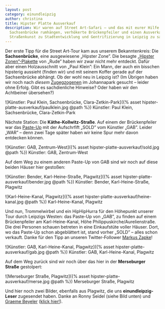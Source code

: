 ```yaml
---
layout: post
category: einundleipzig
author: christina
title: Hipster Platte Ausverkauf
description: Wir waren auf Street Art-Safari – und das mit eurer Hilfe! Gefunden haben wir Hipster, die an der
  Sachsenbrücke rumhängen, verhökerte Brückenpfeiler und einen Ausverkauf direkt am Kanal. Ein Einblick, was
  Straßenkunst zu Stadtentwicklung und Gentrifizierung in Leipzig zu sagen hat. Mit Wegbeschreibung.
---
```

Der erste Tipp für die Street Art-Tour kam aus unserem Bekanntenkreis: Die **Sachsenbrücke**, eine ausgewiesene
„Hipster Zone”. Die besagte
[„Hipster Zonen”-Plakette](https://www.facebook.com/photo.php?fbid=242528252609212&set=a.247893992072638.1073741848.100005561161517&type=1&theater)
von „Rude” haben wir zwar nicht mehr entdeckt. Dafür aber einen Holzausschnitt von „Paul Klein”: Ein Mann, der auch ein
bisschen hipsterig aussieht (finden wir) und mit seinem Koffer gerade auf der Sachsenbrücke abhängt. Ob der wohl neu in
Leipzig ist? (Im Übrigen haben wir noch nach *diesem*
[Zugegzogenen](https://www.facebook.com/photo.php?fbid=243882295807141&set=a.247893992072638.1073741848.100005561161517&type=1&theater)
im Johannapark gesucht – leider ohne Erfolg. Gibt es sachdienliche Hinweise? Oder haben wir den Achtbeiner übersehen?)

![Künstler: Paul Klein, Sachsenbrücke, Clara-Zetkin-Park]({% asset hipster-platte-ausverkauf/paulklein.jpg @path %})
Künstler: Paul Klein, Sachsenbrücke, Clara-Zetkin-Park

Nächste Station: Die **Käthe-Kollwitz-Straße**. Auf einem der Brückenpfeiler war das
[Paste-Up](http://de.wikipedia.org/wiki/Paste-Up) mit der Aufschrfift „SOLD” vom Künstler „GAB”. Leider „WAR” – denn
zwei Tage später haben wir keine Spur mehr davon entdecken können.

![Künstler: GAB, Zentrum-West]({% asset hipster-platte-ausverkauf/sold.jpg @path %})
Künstler: GAB, Zentrum-West

Auf dem Weg zu einem anderen Paste-Up von GAB sind wir noch auf diese beiden Häuser hier gestoßen:

![Künstler: Bender, Karl-Heine-Straße, Plagwitz]({% asset hipster-platte-ausverkauf/bender.jpg @path %})
Künstler: Bender, Karl-Heine-Straße, Plagwitz

![Karl-Heine-Kanal, Plagwitz]({% asset hipster-platte-ausverkauf/heine-kanal.jpg @path %})
Karl-Heine-Kanal, Plagwitz

Und nun, Trommelwirbel und ein HipHipHurra für den Höhepunkt unserer Tour durch Leipzigs Westen: das Paste-Up von
„GAB”, zu finden auf einem Brückenpfeiler am Karl-Heine-Kanal, Höhe Philippuskirche/Aurelienstraße. Die drei Personen
schauen betreten in eine Einkaufstüte voller Häuser. Dort, wo das Paste-Up schon abgeblättert ist, stand vorher „SOLD”
– alles schon verkauft. Danke für den Tipp an unseren Twitter-Follower [Markus Zapke](https://twitter.com/keimlink)!

![Künstler: GAB, Karl-Heine-Kanal, Plagwitz]({% asset hipster-platte-ausverkauf/gab.jpg @path %})
Künstler: GAB, Karl-Heine-Kanal, Plagwitz

Auf dem Weg zurück sind wir noch über das hier in der **Merseburger Straße** gestolpert:

![Merseburger Straße, Plagwitz]({% asset hipster-platte-ausverkauf/merse.jpg @path %})
Merseburger Straße, Plagwitz

Und hier noch zwei Bilder, ebenfalls aus Plagwitz, die uns **einundleipzig-Leser** zugesendet haben. Danke an Ronny
Seidel (siehe Bild unten) und [Graeme Beyeler](https://twitter.com/graemebeyeler)
([klick hier!](https://twitter.com/graemebeyeler/status/492547899822440448/photo/1)).
